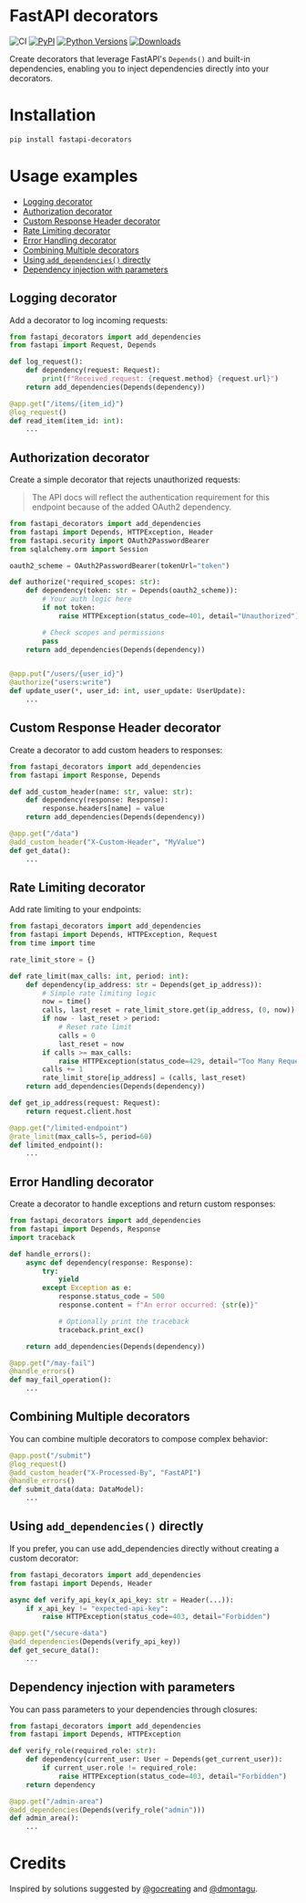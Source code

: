# FastAPI decorators
![CI](https://github.com/Minibrams/fastapi-decorators/actions/workflows/ci.yml/badge.svg)
[![PyPI](https://img.shields.io/pypi/v/fastapi-decorators.svg)](https://pypi.org/project/fastapi-decorators/)
[![Python Versions](https://img.shields.io/pypi/pyversions/fastapi-decorators.svg)](https://pypi.org/project/fastapi-decorators/)
[![Downloads](https://img.shields.io/pypi/dm/fastapi-decorators.svg)](https://pypi.org/project/fastapi-decorators/)

Create decorators that leverage FastAPI's `Depends()` and built-in dependencies, enabling you to inject dependencies directly into your decorators.

# Installation
```bash
pip install fastapi-decorators
```

# Usage examples

- [Logging decorator](#logging-decorator)
- [Authorization decorator](#authorization-decorator)
- [Custom Response Header decorator](#custom-response-header-decorator)
- [Rate Limiting decorator](#rate-limiting-decorator)
- [Error Handling decorator](#error-handling-decorator)
- [Combining Multiple decorators](#combining-multiple-decorators)
- [Using `add_dependencies()` directly](#using-add_dependencies-directly)
- [Dependency injection with parameters](#dependency-injection-with-parameters)

## Logging decorator
Add a decorator to log incoming requests:

```python
from fastapi_decorators import add_dependencies
from fastapi import Request, Depends

def log_request():
    def dependency(request: Request):
        print(f"Received request: {request.method} {request.url}")
    return add_dependencies(Depends(dependency))

@app.get("/items/{item_id}")
@log_request()
def read_item(item_id: int):
    ...

```

## Authorization decorator
Create a simple decorator that rejects unauthorized requests:
> The API docs will reflect the authentication requirement for this endpoint
> because of the added OAuth2 dependency.

```python
from fastapi_decorators import add_dependencies
from fastapi import Depends, HTTPException, Header
from fastapi.security import OAuth2PasswordBearer
from sqlalchemy.orm import Session

oauth2_scheme = OAuth2PasswordBearer(tokenUrl="token")

def authorize(*required_scopes: str):
    def dependency(token: str = Depends(oauth2_scheme)):
        # Your auth logic here
        if not token:
            raise HTTPException(status_code=401, detail="Unauthorized")

        # Check scopes and permissions
        pass
    return add_dependencies(Depends(dependency))


@app.put("/users/{user_id}")
@authorize("users:write")
def update_user(*, user_id: int, user_update: UserUpdate):
    ...

```

## Custom Response Header decorator
Create a decorator to add custom headers to responses:

```python
from fastapi_decorators import add_dependencies
from fastapi import Response, Depends

def add_custom_header(name: str, value: str):
    def dependency(response: Response):
        response.headers[name] = value
    return add_dependencies(Depends(dependency))

@app.get("/data")
@add_custom_header("X-Custom-Header", "MyValue")
def get_data():
    ...

```

## Rate Limiting decorator
Add rate limiting to your endpoints:

```python
from fastapi_decorators import add_dependencies
from fastapi import Depends, HTTPException, Request
from time import time

rate_limit_store = {}

def rate_limit(max_calls: int, period: int):
    def dependency(ip_address: str = Depends(get_ip_address)):
        # Simple rate limiting logic
        now = time()
        calls, last_reset = rate_limit_store.get(ip_address, (0, now))
        if now - last_reset > period:
            # Reset rate limit
            calls = 0
            last_reset = now
        if calls >= max_calls:
            raise HTTPException(status_code=429, detail="Too Many Requests")
        calls += 1
        rate_limit_store[ip_address] = (calls, last_reset)
    return add_dependencies(Depends(dependency))

def get_ip_address(request: Request):
    return request.client.host

@app.get("/limited-endpoint")
@rate_limit(max_calls=5, period=60)
def limited_endpoint():
    ...

```

## Error Handling decorator
Create a decorator to handle exceptions and return custom responses:

```python
from fastapi_decorators import add_dependencies
from fastapi import Depends, Response
import traceback

def handle_errors():
    async def dependency(response: Response):
        try:
            yield
        except Exception as e:
            response.status_code = 500
            response.content = f"An error occurred: {str(e)}"

            # Optionally print the traceback
            traceback.print_exc()

    return add_dependencies(Depends(dependency))

@app.get("/may-fail")
@handle_errors()
def may_fail_operation():
    ...

```

## Combining Multiple decorators
You can combine multiple decorators to compose complex behavior:

```python
@app.post("/submit")
@log_request()
@add_custom_header("X-Processed-By", "FastAPI")
@handle_errors()
def submit_data(data: DataModel):
    ...

```

## Using `add_dependencies()` directly
If you prefer, you can use add_dependencies directly without creating a custom decorator:

```python
from fastapi_decorators import add_dependencies
from fastapi import Depends, Header

async def verify_api_key(x_api_key: str = Header(...)):
    if x_api_key != "expected-api-key":
        raise HTTPException(status_code=403, detail="Forbidden")

@app.get("/secure-data")
@add_dependencies(Depends(verify_api_key))
def get_secure_data():
    ...

```

## Dependency injection with parameters
You can pass parameters to your dependencies through closures:

```python
from fastapi_decorators import add_dependencies
from fastapi import Depends, HTTPException

def verify_role(required_role: str):
    def dependency(current_user: User = Depends(get_current_user)):
        if current_user.role != required_role:
            raise HTTPException(status_code=403, detail="Forbidden")
    return dependency

@app.get("/admin-area")
@add_dependencies(Depends(verify_role("admin")))
def admin_area():
    ...

```

# Credits
Inspired by solutions suggested by [@gocreating](https://github.com/gocreating) and [@dmontagu](https://github.com/dmontagu).
